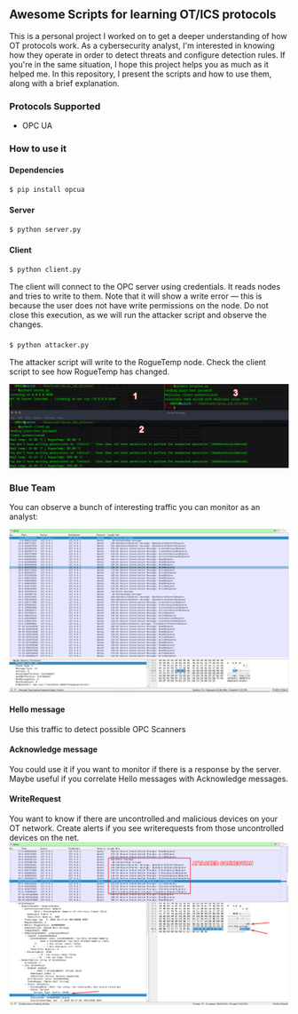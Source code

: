 ## Awesome Scripts for learning OT/ICS protocols
This is a personal project I worked on to get a deeper understanding of how OT protocols work. As a cybersecurity analyst, I'm interested in knowing how they operate in order to detect threats and configure detection rules. If you're in the same situation, I hope this project helps you as much as it helped me. In this repository, I present the scripts and how to use them, along with a brief explanation.

### Protocols Supported
- OPC UA

### How to use it
#### Dependencies
```bash
$ pip install opcua
```
#### Server
```bash
$ python server.py
```

#### Client
```bash
$ python client.py
```
The client will connect to the OPC server using credentials. It reads nodes and tries to write to them. Note that it will show a write error — this is because the user does not have write permissions on the node.
Do not close this execution, as we will run the attacker script and observe the changes.

####
```bash
$ python attacker.py
```
The attacker script will write to the RogueTemp node. Check the client script to see how RogueTemp has changed.


![OPC Execution](/img/opc_execution.png)

### Blue Team
You can observe a bunch of interesting traffic you can monitor as an analyst:

![OPC Wireshark](/img/opc_wireshark.png)

#### Hello message
Use this traffic to detect possible OPC Scanners

#### Acknowledge message
You could use it if you want to monitor if there is a response by the server. Maybe useful if you correlate Hello messages with Acknowledge messages.

#### WriteRequest
You want to know if there are uncontrolled and malicious devices on your OT network. Create alerts if you see writerequests from those uncontrolled devices on the net.
![OPC Write Attacker](/img/opc_write_attacker.png)



